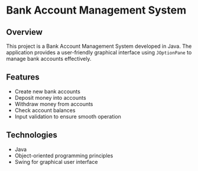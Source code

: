 # Bank Account Management System

## Overview
This project is a Bank Account Management System developed in Java. The application provides a user-friendly graphical interface using `JOptionPane` to manage bank accounts effectively.

## Features
- Create new bank accounts
- Deposit money into accounts
- Withdraw money from accounts
- Check account balances
- Input validation to ensure smooth operation

## Technologies
- Java
- Object-oriented programming principles
- Swing for graphical user interface
